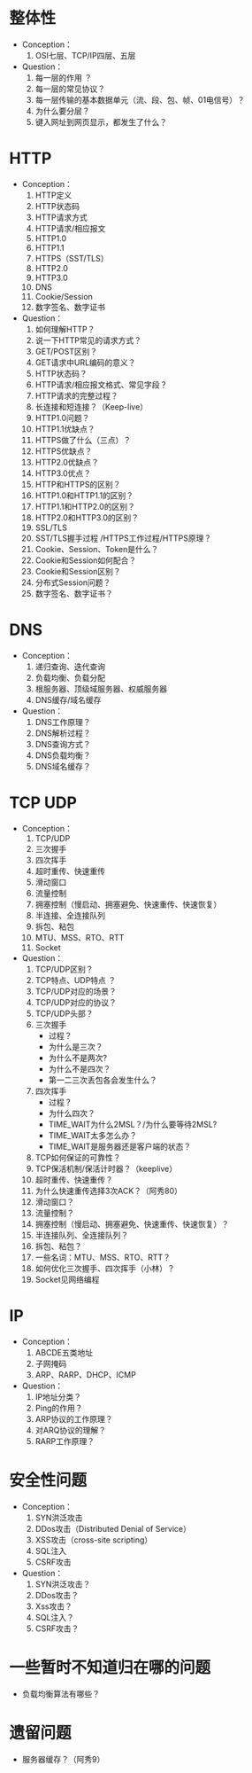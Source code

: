 # 整体性

- Conception：
  1. OSI七层、TCP/IP四层、五层
- Question：
  1. 每一层的作用 ？
  2. 每一层的常见协议？
  3. 每一层传输的基本数据单元（流、段、包、帧、01电信号）？
  3. 为什么要分层？
  3. 键入网址到网页显示，都发生了什么？

# HTTP

- Conception：
  1. HTTP定义
  2. HTTP状态码
  3. HTTP请求方式
  4. HTTP请求/相应报文
  5. HTTP1.0
  6. HTTP1.1
  7. HTTPS（SST/TLS）
  8. HTTP2.0
  9. HTTP3.0
  9. DNS
  10. Cookie/Session
  11. 数字签名、数字证书
- Question：
  1. 如何理解HTTP？
  2. 说一下HTTP常见的请求方式？
  3. GET/POST区别？
  4. GET请求中URL编码的意义？
  5. HTTP状态码？
  6. HTTP请求/相应报文格式、常见字段？
  7. HTTP请求的完整过程？
  8. 长连接和短连接？（Keep-live）
  9. HTTP1.0问题？
  10. HTTP1.1优缺点？
  11. HTTPS做了什么（三点）？
  12. HTTPS优缺点？
  13. HTTP2.0优缺点？
  14. HTTP3.0优点？
  15. HTTP和HTTPS的区别？
  16. HTTP1.0和HTTP1.1的区别？
  17. HTTP1.1和HTTP2.0的区别？
  18. HTTP2.0和HTTP3.0的区别？
  19. SSL/TLS
  20. SST/TLS握手过程 /HTTPS工作过程/HTTPS原理？
  21. Cookie、Session、Token是什么？
  22. Cookie和Session如何配合？
  23. Cookie和Session区别？
  24. 分布式Session问题？
  15. 数字签名、数字证书？

# DNS

- Conception：
  1. 递归查询、迭代查询
  2. 负载均衡、负载分配
  3. 根服务器、顶级域服务器、权威服务器
  4. DNS缓存/域名缓存
- Question：
  1. DNS工作原理？
  2. DNS解析过程？
  3. DNS查询方式？
  4. DNS负载均衡？
  5. DNS域名缓存？

# TCP UDP

- Conception：
  1. TCP/UDP
  2. 三次握手
  3. 四次挥手
  4. 超时重传、快速重传
  5. 滑动窗口
  6. 流量控制
  7. 拥塞控制（慢启动、拥塞避免、快速重传、快速恢复）
  8. 半连接、全连接队列
  9. 拆包、粘包
  10. MTU、MSS、RTO、RTT
  10. Socket
- Question：
  1. TCP/UDP区别？
  2. TCP特点、UDP特点 ？
  2. TCP/UDP对应的场景？
  3. TCP/UDP对应的协议？
  4. TCP/UDP头部？
  5. 三次握手
     - 过程？
     - 为什么是三次？
     - 为什么不是两次?
     - 为什么不是四次？
     - 第一二三次丢包各会发生什么？
  6. 四次挥手
     - 过程？
     - 为什么四次？
     - TIME_WAIT为什么2MSL？/为什么要等待2MSL?
     - TIME_WAIT太多怎么办？
     - TIME_WAIT是服务器还是客户端的状态？
  7. TCP如何保证的可靠性？
  7. TCP保活机制/保活计时器？（keeplive）
  8. 超时重传、快速重传？
  8. 为什么快速重传选择3次ACK？（阿秀80）
  9. 滑动窗口？
  10. 流量控制？
  11. 拥塞控制（慢启动、拥塞避免、快速重传、快速恢复）？
  12. 半连接队列、全连接队列？
  12. 拆包、粘包？
  13. 一些名词：MTU、MSS、RTO、RTT？
  14. 如何优化三次握手、四次挥手（小林）？
  15. Socket见网络编程

# IP

- Conception：
  1. ABCDE五类地址
  2. 子网掩码
  3. ARP、RARP、DHCP、ICMP
- Question：
  1. IP地址分类？
  2. Ping的作用？
  3. ARP协议的工作原理？
  4. 对ARQ协议的理解？
  4. RARP工作原理？

# 安全性问题

- Conception：
  1. SYN洪泛攻击
  2. DDos攻击（Distributed Denial of Service）
  3. XSS攻击（cross-site scripting）
  4. SQL注入
  5. CSRF攻击
- Question：
  1. SYN洪泛攻击？
  1. DDos攻击？
  2. Xss攻击？
  3. SQL注入？
  4. CSRF攻击？

# 一些暂时不知道归在哪的问题

- 负载均衡算法有哪些？

# 遗留问题

- 服务器缓存？（阿秀9）

